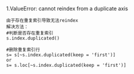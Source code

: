 1.ValueError: cannot reindex from a duplicate axis
```
由于存在重复索引导致无法reindex
解决方法：
#判断是否存在重复索引
s.index.duplicated()

#删除重复索引行
s= s[~s.index.duplicated(keep = 'first')]
or 
s= s.loc[~s.index.duplicated(keep = 'first')]
```
